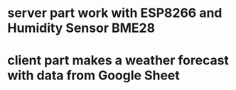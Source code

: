 # server part work with ESP8266 and Humidity Sensor BME28

# client part makes a weather forecast with data from Google Sheet
